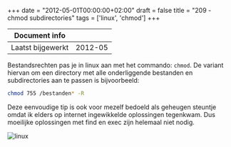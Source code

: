 +++
date = "2012-05-01T00:00:00+02:00"
draft = false
title = "209 - chmod subdirectories"
tags = ['linux', 'chmod']
+++


| Document info       |                   |
|---------------------|-------------------|
| Laatst bijgewerkt   | 2012-05           |


Bestandsrechten pas je in linux aan met het commando: `chmod`. De variant hiervan om een directory met alle onderliggende
bestanden en subdirectories aan te passen is bijvoorbeeld:
```bash
chmod 755 /bestanden* -R
```

Deze eenvoudige tip is ook voor mezelf bedoeld als geheugen steuntje omdat ik elders op internet ingewikkelde
oplossingen tegenkwam. Dus moeilijke oplossingen met find en exec zijn helemaal niet nodig. 

![linux](/img/logo_linux.jpg)

